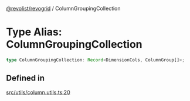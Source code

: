 [@revolist/revogrid](README.md) / ColumnGroupingCollection

# Type Alias: ColumnGroupingCollection

```ts
type ColumnGroupingCollection: Record<DimensionCols, ColumnGroup[]>;
```

## Defined in

[src/utils/column.utils.ts:20](https://github.com/revolist/revogrid/blob/8d359a6641aa3d85978ae1d816f404366e0fe6c4/src/utils/column.utils.ts#L20)
